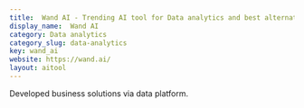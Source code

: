 ```yaml
---
title:  Wand AI - Trending AI tool for Data analytics and best alternatives
display_name:  Wand AI
category: Data analytics
category_slug: data-analytics
key: wand_ai
website: https://wand.ai/
layout: aitool
---
```


Developed business solutions via data platform.

